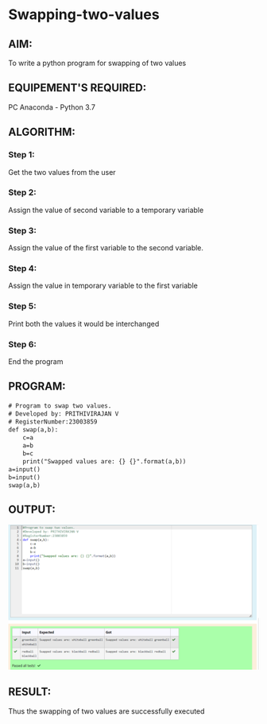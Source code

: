 # Swapping-two-values
## AIM:
To write a python program for swapping of two values
## EQUIPEMENT'S REQUIRED: 
PC
Anaconda - Python 3.7
## ALGORITHM: 
### Step 1:
Get the two values from the user
### Step 2: 
Assign the value of second variable to a temporary variable 
### Step 3: 
Assign the value of the first variable to the second variable.
### Step 4:  
Assign the value in temporary variable to the first variable
### Step 5: 
Print both the values it would be interchanged
### Step 6: 
End the program
## PROGRAM:
```
# Program to swap two values.
# Developed by: PRITHIVIRAJAN V 
# RegisterNumber:23003859
def swap(a,b):
    c=a
    a=b
    b=c
    print("Swapped values are: {} {}".format(a,b))
a=input()
b=input()
swap(a,b)
```
## OUTPUT:
![output](/swap%20screenshot.png)

## RESULT:
Thus the swapping of two values are successfully executed



